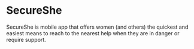# SecureShe

SecureShe is  mobile app that offers women (and others) the quickest and easiest means to reach to the nearest help when they are in danger or require support.

